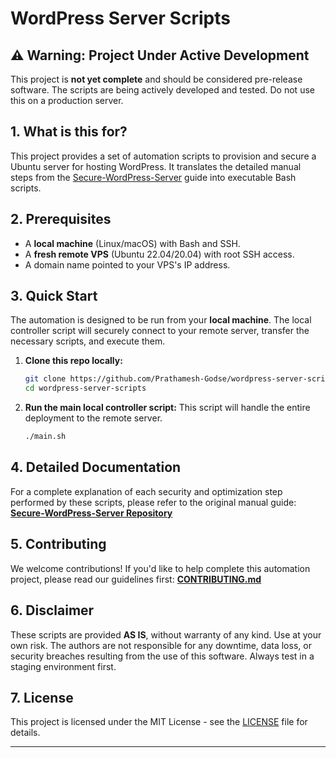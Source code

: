 # WordPress Server Scripts

## ⚠️ Warning: Project Under Active Development

This project is **not yet complete** and should be considered pre-release software. The scripts are being actively developed and tested. Do not use this on a production server.

## 1. What is this for?

This project provides a set of automation scripts to provision and secure a Ubuntu server for hosting WordPress. It translates the detailed manual steps from the [Secure-WordPress-Server](https://github.com/Prathamesh-Godse/Secure-WordPress-Server) guide into executable Bash scripts.

## 2. Prerequisites

*   A **local machine** (Linux/macOS) with Bash and SSH.
*   A **fresh remote VPS** (Ubuntu 22.04/20.04) with root SSH access.
*   A domain name pointed to your VPS's IP address.

## 3. Quick Start

The automation is designed to be run from your **local machine**. The local controller script will securely connect to your remote server, transfer the necessary scripts, and execute them.

1.  **Clone this repo locally:**
    ```bash
    git clone https://github.com/Prathamesh-Godse/wordpress-server-scripts.git
    cd wordpress-server-scripts
    ```

2.  **Run the main local controller script:**
    This script will handle the entire deployment to the remote server.
    ```bash
    ./main.sh
    ```
    
## 4. Detailed Documentation

For a complete explanation of each security and optimization step performed by these scripts, please refer to the original manual guide:
**[Secure-WordPress-Server Repository](https://github.com/Prathamesh-Godse/Secure-WordPress-Server)**

## 5. Contributing

We welcome contributions! If you'd like to help complete this automation project, please read our guidelines first:
**[CONTRIBUTING.md](CONTRIBUTING.md)**

## 6. Disclaimer

These scripts are provided **AS IS**, without warranty of any kind. Use at your own risk. The authors are not responsible for any downtime, data loss, or security breaches resulting from the use of this software. Always test in a staging environment first.

## 7. License

This project is licensed under the MIT License - see the [LICENSE](LICENSE) file for details.

---
